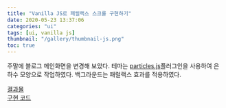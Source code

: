```yaml
---
title: "Vanilla JS로 패럴랙스 스크롤 구현하기"
date: 2020-05-23 13:37:06
categories: "ui"
tags: [ui, vanilla js]
thumbnail: "/gallery/thumbnail-js.png"
toc: true
---
```


주말에 블로그 메인화면을 변경해 보았다. 테마는 [particles.js](https://vincentgarreau.com/particles.js/)플러그인을 사용하여 은하수 모양으로 작업하였다. 백그라운드는 패럴랙스 효과를 적용하였다.

[결과물](https://recordboy.github.io/ui/parallax-scroll/)  
[구현 코드](https://github.com/recordboy/ui/tree/master/parallax-scroll)
